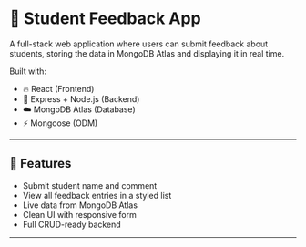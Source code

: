 # 📝 Student Feedback App

A full-stack web application where users can submit feedback about students, storing the data in MongoDB Atlas and displaying it in real time.

Built with:
- 🔥 React (Frontend)
- 🚀 Express + Node.js (Backend)
- ☁️ MongoDB Atlas (Database)
- ⚡ Mongoose (ODM)

---

## 📸 Features

- Submit student name and comment
- View all feedback entries in a styled list
- Live data from MongoDB Atlas
- Clean UI with responsive form
- Full CRUD-ready backend

---


